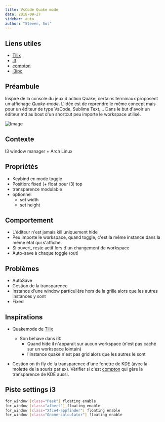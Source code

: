 ```yaml
---
title: VsCode Quake mode
date: 2018-09-27
sidebar: auto
author: "Steven, Sol"
---
```


## Liens utiles
* [Tilix](https://github.com/gnunn1/tilix)
* [i3](https://i3wm.org/docs/)
* [compton](https://wiki.archlinux.org/index.php/compton)
* [i3ipc](https://i3ipc-python.readthedocs.io/en/latest/#some-examples)

## Préambule

Inspiré de la console du jeux d'action Quake, certains terminaux proposent un affichage *Quake-mode*. L'idée est de reprendre le même concept mais pour un éditeur de type VsCode, Sublime Text,... Dans le but d'avoir un éditeur md au bout d'un shortcut peu importe le workspace utilisé.

![Image](https://i.imgur.com/UpW1yXs.png)


## Contexte
I3 window manager + Arch Linux

## Propriétés
* Keybind en mode toggle
* Position: fixed (+ float pour i3) top
* transparence modulable
* optionnel
  * set width
  * set height

## Comportement
* L'éditeur n'est jamais kill uniquement hide
* Peu importe le workspace, quand toggle, c'est la même instance dans la même état qui s'affiche.
* Si ouvert, reste actif lors d'un changement de workspace
* Auto-save à chaque toggle (out)

## Problèmes
* AutoSave
* Gestion de la transparence
* Instance d'une window particulière hors de la grille alors que les autres instances y sont
* Fixed

## Inspirations
* Quakemode de [Tilix](https://github.com/gnunn1/tilix)
  * Son behave dans i3:
    * Quand hide il n'apparait sur aucun workspace (n'est pas caché sur un workspace lointain)
    * l'instance quake n'est pas grid alors que les autres le sont

* Gestion on th fly de la transparence d'une fenetre de KDE (avec la molette de la souris par ex). Vérifier si c'est [compton](https://wiki.archlinux.org/index.php/compton) qui gère la transparence de KDE aussi.

## Piste settings i3
```sh
for_window [class="Peek"] floating enable
for_window [class="albert"] floating enable
for_window [class="Xfce4-appfinder"] floating enable
for_window [class="Gnome-calculator"] floating enable
```
